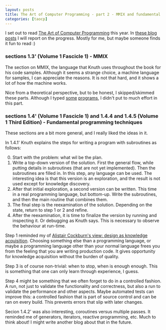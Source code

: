 ```yaml
---
layout: posts
title: The Art of Computer Programming - part 2 - MMIX and fundamental programming techniques
categories: [taocp]
---
```


I set out to read [The Art of Computer Programming][1] this year. 
In [these blog posts][2] I will report on the progress.
Mostly for me, but maybe someone finds it fun to read :)

### sections 1.3' (Volume 1 Fascicle 1) - MMIX

The section on MMIX, the language that Knuth uses throughout the book for his code samples.
Although it seems a strange choice, a machine language for samples, I can appreciate the reasons.
It is not that hard, and it shows a lot of how the machine works.

Nice from a theoretical perspective, but to be honest, I skipped/skimmed these parts.
Although I typed [some][3] [programs][4], I didn't put to much effort in this part.

### sections 1.4' (Volume 1 Fascicle 1) and 1.4.4 and 1.4.5 (Volume 1 Third Edition) - Fundamental programming techniques

These sections are a bit more general, and I really liked the ideas in it. 

In 1.4.1' Knuth explains the steps for writing a program with subroutines as follows:

0. Start with the problem: what wil be the plan.
1. Write a top-down version of the solution. First the general flow, while putting details in subroutines (that are not yet implemented). Then the subroutines are filled in. In this step, any language can be used. The interesting idea is that this version is an exploration, and the result is not used except for knowledge discovery.
2. After that initial exploration, a second version can be written. This time in a real programming language, but bottom-up. Write the subroutines, and then the main routine that combines them.
3. The final step is the reexamination of the solution. Depending on the state, return to step 1 or 2 and refine.
4. After the reexamination, it is time to finalize the version by running and inspecting it. Or debugging as Knuth says. This is necessary to observe the behaviour at run-time.

Step 1 reminded my of [Alistair Cockburn's view: design as knowledge acquisition][5].
Choosing something else than a programming language, or maybe a programming language other than your normal language frees you from the feeling that you are writing production code.
It gives opportunity for knowledge acquisition without the burden of quality.

Step 3 is of course non-trivial: when to stop, when is enough enough.
This is something that one can only learn through experience, I guess.

Step 4 might be something that we often forget to do in a controlled fashion.
A run, not just to validate the functionality and correctness, but also a run to validate the performance and other aspects.
Maybe automated tests can improve this: a controlled fashion that is part of source control and can be ran on every build.
This prevents errors that slip with later changes.

Secion 1.4.2' was also interesting, coroutines versus multiple passes.
It reminded me of generators, iterators, reactive programming, etc.
Much to think about!
I might write another blog about that in the future.

[1]: http://www-cs-faculty.stanford.edu/~uno/taocp.html
[2]: http://www.movereem.nl/topic.html#taocp
[3]: https://github.com/overeemm/the-art-of-computer-programming/blob/master/Section1.3/Hello.mms
[4]: https://github.com/overeemm/the-art-of-computer-programming/blob/master/Section1.3/Prime.mms
[5]: http://www.movereem.nl/notes-from-the-class-advanced-agile-developme